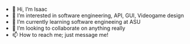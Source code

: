 - 👋 Hi, I’m Isaac
- 👀 I’m interested in software engineering, API, GUI, Videogame design 
- 🌱 I’m currently learning software engineeing at ASU
- 💞️ I’m looking to collaborate on anything really
- 📫 How to reach me; just message me!

<!---
Isaac-Hingtgen/Isaac-Hingtgen is a ✨ special ✨ repository because its `README.md` (this file) appears on your GitHub profile.
You can click the Preview link to take a look at your changes.
--->
